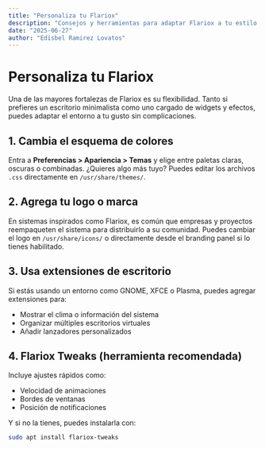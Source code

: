 ```yaml
---
title: "Personaliza tu Flariox"
description: "Consejos y herramientas para adaptar Flariox a tu estilo personal"
date: "2025-06-27"
author: "Edisbel Ramirez Lovatos"
---
```


# Personaliza tu Flariox

Una de las mayores fortalezas de Flariox es su flexibilidad. Tanto si prefieres un escritorio minimalista como uno cargado de widgets y efectos, puedes adaptar el entorno a tu gusto sin complicaciones.

## 1. Cambia el esquema de colores

Entra a **Preferencias > Apariencia > Temas** y elige entre paletas claras, oscuras o combinadas. ¿Quieres algo más tuyo? Puedes editar los archivos `.css` directamente en `/usr/share/themes/`.

## 2. Agrega tu logo o marca

En sistemas inspirados como Flariox, es común que empresas y proyectos reempaqueten el sistema para distribuirlo a su comunidad. Puedes cambiar el logo en `/usr/share/icons/` o directamente desde el branding panel si lo tienes habilitado.

## 3. Usa extensiones de escritorio

Si estás usando un entorno como GNOME, XFCE o Plasma, puedes agregar extensiones para:

- Mostrar el clima o información del sistema
- Organizar múltiples escritorios virtuales
- Añadir lanzadores personalizados

## 4. Flariox Tweaks (herramienta recomendada)

Incluye ajustes rápidos como:

- Velocidad de animaciones
- Bordes de ventanas
- Posición de notificaciones

Y si no la tienes, puedes instalarla con:

```bash
sudo apt install flariox-tweaks
